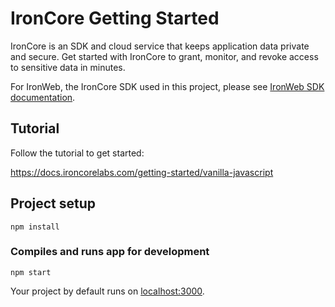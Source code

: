 # IronCore Getting Started

IronCore is an SDK and cloud service that keeps application data private and secure. Get started with IronCore to grant, monitor, and revoke access to sensitive data in minutes.

For IronWeb, the IronCore SDK used in this project, please see [IronWeb SDK documentation](https://docs.ironcorelabs.com/ironweb-sdk/overview).

## Tutorial

Follow the tutorial to get started:

https://docs.ironcorelabs.com/getting-started/vanilla-javascript

## Project setup

```
npm install
```

### Compiles and runs app for development

```
npm start
```

Your project by default runs on [localhost:3000](http://localhost:3000/).